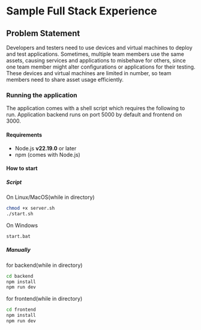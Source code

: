 # Sample Full Stack Experience

## Problem Statement

Developers and testers need to use devices and virtual machines to deploy and test applications. Sometimes, multiple team members use the same assets, causing services and applications to misbehave for others, since one team member might alter configurations or applications for their testing. These devices and virtual machines are limited in number, so team members need to share asset usage efficiently.

### Running the application

The application comes with a shell script which requires the following to run.
Application backend runs on port 5000 by default and frontend on 3000.

#### Requirements

- Node.js **v22.19.0** or later
- npm (comes with Node.js)

#### How to start

##### Script

On Linux/MacOS(while in directory)

```bash
chmod +x server.sh
./start.sh
```

On Windows

```bash
start.bat
```

##### Manually

for backend(while in directory)

```bash
cd backend
npm install
npm run dev
```

for frontend(while in directory)

```bash
cd frontend
npm install
npm run dev
```
